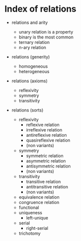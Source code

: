 # Index of relations

* relations and arity
  - unary relation is a property
  - binary is the most common
  - ternary relation
  - n-ary relation

* relations (generity)
  - homogeneous
  - heterogeneous

* relations (axioms)
  - reflexivity
  - symmetry
  - transitivity

* relations (sorts)
  * reflexivity
    - reflexive relation
    - irreflexive relation
    - antireflexive relation
    - quasireflexive relation
    - (non variants)
  * symmetry
    - symmetric relation
    - asymmetric relation
    - antisymmetric relation
    - (non variants)
  * transitivity
    - transitive relation
    - antitransitive relation
    - (non variants)
  - equivalence relation
  - congruence relation
  - functional
  - uniqueness
    - left-unique
  - serial
    - right-serial
  - trichotomy

